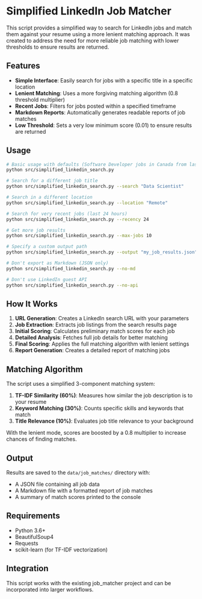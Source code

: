 # Simplified LinkedIn Job Matcher

This script provides a simplified way to search for LinkedIn jobs and match them against your resume using a more lenient matching approach. It was created to address the need for more reliable job matching with lower thresholds to ensure results are returned.

## Features

- **Simple Interface**: Easily search for jobs with a specific title in a specific location
- **Lenient Matching**: Uses a more forgiving matching algorithm (0.8 threshold multiplier)
- **Recent Jobs**: Filters for jobs posted within a specified timeframe
- **Markdown Reports**: Automatically generates readable reports of job matches
- **Low Threshold**: Sets a very low minimum score (0.01) to ensure results are returned

## Usage

```bash
# Basic usage with defaults (Software Developer jobs in Canada from last 48 hours)
python src/simplified_linkedin_search.py

# Search for a different job title
python src/simplified_linkedin_search.py --search "Data Scientist"

# Search in a different location
python src/simplified_linkedin_search.py --location "Remote"

# Search for very recent jobs (last 24 hours)
python src/simplified_linkedin_search.py --recency 24

# Get more job results
python src/simplified_linkedin_search.py --max-jobs 10

# Specify a custom output path
python src/simplified_linkedin_search.py --output "my_job_results.json"

# Don't export as Markdown (JSON only)
python src/simplified_linkedin_search.py --no-md

# Don't use LinkedIn guest API
python src/simplified_linkedin_search.py --no-api
```

## How It Works

1. **URL Generation**: Creates a LinkedIn search URL with your parameters
2. **Job Extraction**: Extracts job listings from the search results page
3. **Initial Scoring**: Calculates preliminary match scores for each job
4. **Detailed Analysis**: Fetches full job details for better matching
5. **Final Scoring**: Applies the full matching algorithm with lenient settings
6. **Report Generation**: Creates a detailed report of matching jobs

## Matching Algorithm

The script uses a simplified 3-component matching system:

1. **TF-IDF Similarity (60%)**: Measures how similar the job description is to your resume
2. **Keyword Matching (30%)**: Counts specific skills and keywords that match
3. **Title Relevance (10%)**: Evaluates job title relevance to your background

With the lenient mode, scores are boosted by a 0.8 multiplier to increase chances of finding matches.

## Output

Results are saved to the `data/job_matches/` directory with:
- A JSON file containing all job data
- A Markdown file with a formatted report of job matches
- A summary of match scores printed to the console

## Requirements

- Python 3.6+
- BeautifulSoup4
- Requests
- scikit-learn (for TF-IDF vectorization)

## Integration

This script works with the existing job_matcher project and can be incorporated into larger workflows.
